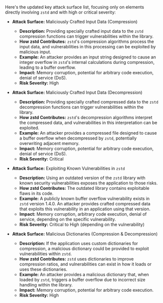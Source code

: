 Here's the updated key attack surface list, focusing only on elements directly involving `zstd` and with high or critical severity:

*   **Attack Surface:** Maliciously Crafted Input Data (Compression)
    *   **Description:** Providing specially crafted input data to the `zstd` compression functions can trigger vulnerabilities within the library.
    *   **How zstd Contributes:** `zstd`'s compression algorithms process the input data, and vulnerabilities in this processing can be exploited by malicious input.
    *   **Example:** An attacker provides an input string designed to cause an integer overflow in `zstd`'s internal calculations during compression, leading to a buffer overflow.
    *   **Impact:** Memory corruption, potential for arbitrary code execution, denial of service (DoS).
    *   **Risk Severity:** High

*   **Attack Surface:** Maliciously Crafted Input Data (Decompression)
    *   **Description:** Providing specially crafted compressed data to the `zstd` decompression functions can trigger vulnerabilities within the library.
    *   **How zstd Contributes:** `zstd`'s decompression algorithms interpret the compressed data, and vulnerabilities in this interpretation can be exploited.
    *   **Example:** An attacker provides a compressed file designed to cause a buffer overflow when decompressed by `zstd`, potentially overwriting adjacent memory.
    *   **Impact:** Memory corruption, potential for arbitrary code execution, denial of service (DoS).
    *   **Risk Severity:** Critical

*   **Attack Surface:** Exploiting Known Vulnerabilities in `zstd`
    *   **Description:** Using an outdated version of the `zstd` library with known security vulnerabilities exposes the application to those risks.
    *   **How zstd Contributes:** The outdated library contains exploitable flaws in its code.
    *   **Example:** A publicly known buffer overflow vulnerability exists in `zstd` version 1.4.0. An attacker provides crafted compressed data that exploits this vulnerability in an application using that version.
    *   **Impact:** Memory corruption, arbitrary code execution, denial of service, depending on the specific vulnerability.
    *   **Risk Severity:** Critical to High (depending on the vulnerability)

*   **Attack Surface:** Malicious Dictionaries (Compression & Decompression)
    *   **Description:** If the application uses custom dictionaries for compression, a malicious dictionary could be provided to exploit vulnerabilities within `zstd`.
    *   **How zstd Contributes:** `zstd` uses dictionaries to improve compression ratios, and vulnerabilities can exist in how it loads or uses these dictionaries.
    *   **Example:** An attacker provides a malicious dictionary that, when loaded by `zstd`, triggers a buffer overflow due to incorrect size handling within the library.
    *   **Impact:** Memory corruption, potential for arbitrary code execution.
    *   **Risk Severity:** High